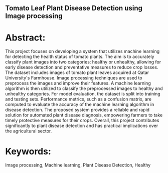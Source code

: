 ## Tomato Leaf Plant Disease Detection using Image processing 

# Abstract:
This project focuses on developing a system that utilizes machine learning for detecting the health status of tomato plants. The aim is to accurately classify plant images into two categories: healthy or unhealthy, allowing for early disease detection and preventative measures to reduce crop losses. The dataset includes images of tomato plant leaves acquired at Qatar University's Farmhouse. Image processing techniques are used to preprocess the images and improve their features. A machine learning algorithm is then utilized to classify the preprocessed images to healthy and unhealthy categories. For model evaluation, the dataset is split into training and testing sets. Performance metrics, such as a confusion matrix, are computed to evaluate the accuracy of the machine learning algorithm in disease detection. The proposed system provides a reliable and rapid solution for automated plant disease diagnosis, empowering farmers to take timely protective measures for their crops. Overall, this project contributes significantly to plant disease detection and has practical implications over the agricultural sector.

# Keywords:
Image processing, Machine learning, Plant Disease Detection, Healthy 
